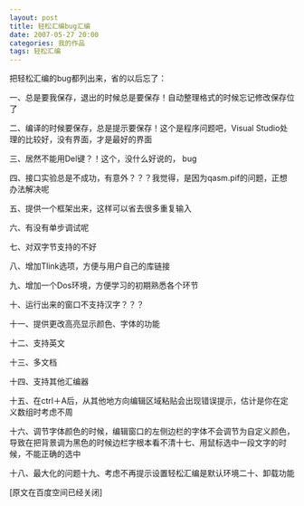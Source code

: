 ```yaml
---
layout: post
title: 轻松汇编bug汇编
date: 2007-05-27 20:00
categories: 我的作品
tags: 轻松汇编
---
```


把轻松汇编的bug都列出来，省的以后忘了：

一、总是要我保存，退出的时候总是要保存！自动整理格式的时候忘记修改保存位了

<!-- more -->

二、编译的时候要保存，总是提示要保存！这个是程序问题吧，Visual Studio处理的比较好，没有界面，才是最好的界面

三、居然不能用Del键？！这个，没什么好说的， bug

四、接口实验总是不成功，有意外？？？我觉得，是因为qasm.pif的问题，正想办法解决呢

五、提供一个框架出来，这样可以省去很多重复输入

六、有没有单步调试呢

七、对双字节支持的不好

八、增加Tlink选项，方便与用户自己的库链接

九、增加一个Dos环境，方便学习的初期熟悉各个环节

十、运行出来的窗口不支持汉字？？？

十一、提供更改高亮显示颜色、字体的功能

十二、支持英文

十三、多文档

十四、支持其他汇编器

十五、在ctrl＋A后，从其他地方向编辑区域粘贴会出现错误提示，估计是你在定义数组时考虑不周

十六、调节字体颜色的时候，编辑窗口的左侧边栏的字体不会调节为自定义颜色，导致在把背景调为黑色的时候边栏字根本看不清十七、用鼠标选中一段文字的时候，不能正确的选中

十八、最大化的问题十九、考虑不再提示设置轻松汇编是默认环境二十、卸载功能

[原文在百度空间已经关闭]

